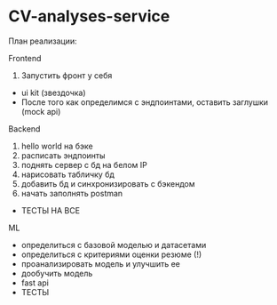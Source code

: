 # CV-analyses-service
План реализации:

Frontend
1) Запустить фронт у себя
- ui kit (звездочка)
- После того как определимся с эндпоинтами, оставить заглушки (mock api) 

Backend
1) hello world на бэке
2) расписать эндпоинты
3) поднять сервер с бд на белом IP
4) нарисовать табличку бд
5) добавить бд и синхронизировать с бэкендом
6) начать заполнять postman
- ТЕСТЫ НА ВСЕ

ML
- определиться с базовой моделью и датасетами
- определиться с критериями оценки резюме (!)
- проанализировать модель и улучшить ее
- дообучить модель
- fast api
- ТЕСТЫ
